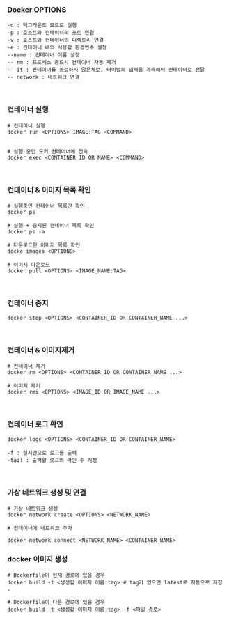 ### Docker OPTIONS

``` shell
-d : 백그라운드 모드로 실행
-p : 호스트와 컨테이너의 포트 연결
-v : 호스트와 컨테이너의 디렉토리 연결
-e : 컨테이너 내의 사용할 환경변수 설정
--name : 컨테이너 이름 설정
-- rm : 프로세스 종료시 컨테이너 자동 제거
-- it : 컨테이너를 종료하지 않은체로, 터미널의 입력을 계속해서 컨테이너로 전달
-- network : 네트워크 연결
```

<br>

### 컨테이너 실행

``` shell
# 컨테이너 실행
docker run <OPTIONS> IMAGE:TAG <COMMAND>


# 실행 중인 도커 컨테이너에 접속
docker exec <CONTAINER ID OR NAME> <COMMAND>
```

<br>

### 컨테이너 & 이미지 목록 확인

``` shell
# 실행중인 컨테이너 목록만 확인
docker ps

# 실행 + 중지된 컨테이너 목록 확인
docker ps -a

# 다운로드한 이미지 목록 확인
docke images <OPTIONS>

# 이미지 다운로드
docker pull <OPTIONS> <IMAGE_NAME:TAG>
```

<br>

### 컨테이너 중지

``` shell
docker stop <OPTIONS> <CONTAINER_ID OR CONTAINER_NAME ...>
```

<br>

### 컨테이너 & 이미지제거

``` shell
# 컨테이너 제거
docker rm <OPTIONS> <CONTAINER_ID OR CONTAINER_NAME ...>

# 이미지 제거
docker rmi <OPTIONS> <IMAGE_ID OR IMAGE_NAME ...>
```

<br>

### 컨테이너 로그 확인

``` shell
docker logs <OPTIONS> <CONTAINER_ID OR CONTAINER_NAME>

-f : 실시간으로 로그를 출력
-tail : 출력할 로그의 라인 수 지정
```

<br>

### 가상 네트워크 생성 및 연결

``` shell
# 가상 네트워크 생성
docker network create <OPTIONS> <NETWORK_NAME>

# 컨테이너에 네트워크 추가

docker network connect <NETWORK_NAME> <CONTAINER_NAME>
```

### docker 이미지 생성
``` shell
# Dockerfile이 현재 경로에 있을 경우
docker build -t <생성할 이미지 이름:tag> # tag가 없으면 latest로 자동으로 지정 .

# Dockerfile이 다른 경로에 있을 경우
docker build -t <생성할 이미지 이름:tag> -f <파일 경로>
```
